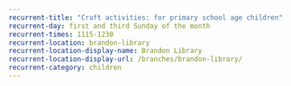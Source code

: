 ```yaml
---
recurrent-title: "Craft activities: for primary school age children"
recurrent-day: first and third Sunday of the month
recurrent-times: 1115-1230
recurrent-location: brandon-library
recurrent-location-display-name: Brandon Library
recurrent-location-display-url: /branches/brandon-library/
recurrent-category: children
---
```

